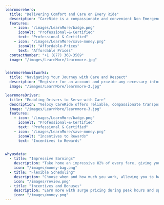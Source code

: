 ```yaml
---
learnmorehero:
  title: "Delivering Comfort and Care on Every Ride"
  description: "CareRide is a compassionate and convenient Non Emergency Medical Transportation Service that helps seniors and cancer patients get the essentials they need, without the hassle of driving or relying on others."
  features:
    - icon: "/images/LearnMore/badge.png"
      iconAlt: "Professional-&-Certified"
      text: "Professional & Certified"
    - icon: "/images/LearnMore/save-money.png"
      iconAlt: "Affordable-Prices"
      text: "Affordable Prices"
  contactNumber: "+1 (877) 368-3569"
  image: "/images/LearnMore/learnmore.jpg"


learnmorehowitworks:
  title: "Navigating Your Journey with Care and Respect"
  description: "Register for an account and provide any necessary information about your needs and preferences. Book your ride using the app or by calling our customer support team. We are committed to providing exceptional service and care to seniors and cancer patients in your community. Contact us today to learn more about Veloxy CareRide!"
  image: "/images/LearnMore/learnmore-2.jpg"

learnmoreDriver:
  title: "Enabling Drivers to Serve with Care"
  description: "Veloxy CareRide offers reliable, compassionate transportation for seniors and cancer patients. Our mission is to provide safe, affordable, and convenient rides, ensuring comfort and care for every journey. Join us in making a positive difference in the lives of those who need it most."
  image: "/images/LearnMore/learnmore-3.jpg"
  features:
    - icon: "/images/LearnMore/badge.png"
      iconAlt: "Professional-&-Certified"
      text: "Professional & Certified"
    - icon: "/images/LearnMore/save-money.png"
      iconAlt: "Incentives to Rewards"
      text: "Incentives to Rewards"

      
whyusdata:
  - title: "Impressive Earnings"
    description: "Take home an impressive 82% of every fare, giving you more control over your income and the potential to earn more. "
    icon: "/images/money-bag.png"
  - title: "Flexible Scheduling"
    description: "Choose when and how much you work, allowing you to balance your driving schedule with your personal life."
    icon: "/images/review.png"
  - title: "Incentives and Bonuses"
    description: "Earn more with surge pricing during peak hours and special events, plus enjoy bonus fares for your hard work."
    icon: "/images/money.png"
---
```

